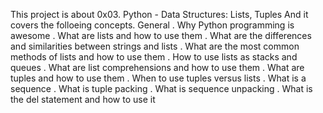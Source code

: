 This project is about 0x03. Python - Data Structures: Lists, Tuples
And it covers the folloeing concepts.
General
. Why Python programming is awesome
. What are lists and how to use them
. What are the differences and similarities between strings and lists
. What are the most common methods of lists and how to use them
. How to use lists as stacks and queues
. What are list comprehensions and how to use them
. What are tuples and how to use them
. When to use tuples versus lists
. What is a sequence
. What is tuple packing
. What is sequence unpacking
. What is the del statement and how to use it
